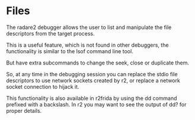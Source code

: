 # Files

The radare2 debugger allows the user to list and manipulate the file descriptors from the target process.

This is a useful feature, which is not found in other debuggers, the functionality is similar to the lsof command line tool.

But have extra subcommands to change the seek, close or duplicate them.

So, at any time in the debugging session you can replace the stdio file descriptors to use network sockets created by r2, or replace a network socket connection to hijack it.

This functionality is also available in r2frida by using the dd command prefixed with a backslash. In r2 you may want to see the output of dd? for proper details.
